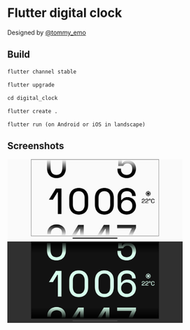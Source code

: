 # Flutter digital clock

Designed by [@tommy_emo](https://twitter.com/tommy_emo_)

## Build

```
flutter channel stable
```
```
flutter upgrade
```
```
cd digital_clock
```
```
flutter create .
```
```
flutter run (on Android or iOS in landscape)
```

## Screenshots

<img width="400" alt="digital_light" src="./art/digital_light.png">
<img width="400" alt="digital_dark" src="./art/digital_dark.png">

